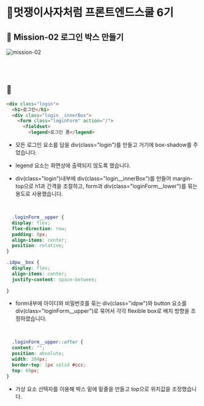 # 🦁멋쟁이사자처럼 프론트엔드스쿨 6기 
## 💎 Mission-02 로그인 박스 만들기

![mission-02](https://github.com/GwonH/home-work/assets/130988491/99e08e73-0c6f-4400-9d92-51783e47daab)

<br>
<br>

## 📑
```html
<div class="login">
  <h1>로그인</h1>
  <div class="login__innerBox">
    <form class="loginForm" action="/">
      <fieldset>
        <legend>로그인 폼</legend>

```

- 모든 로그인 요소를 담을 div(class="login")를 만들고 거기에 box-shadow를 주었습니다.
- legend 요소는 화면상에 출력되지 않도록 했습니다. 


- div(class="login")내부에 div(class="login__innerBox")를 만들어 margin-top으로 h1과 간격을 조절하고, form과 div(class="loginForm__lower")를 묶는 용도로 사용했습니다.
  
<br>


```css
  .loginForm__upper {
  display: flex;
  flex-direction: row;
  padding: 8px;
  align-items: center;
  position: relative;
}

.idpw__box {
  display: flex;
  align-items: center;
  justify-content: space-between;
  
}
```


- form내부에 아이디와 비밀번호를 묶는 div(class="idpw")와 button 요소를 div(class="loginForm__upper")로 묶어서 각각 flexible box로 배치 방향을 조정하였습니다.  
<br>

```css
  .loginForm__upper::after {
  content: "";
  position: absolute;
  width: 204px;
  border-top: 1px solid #ccc;
  top: 69px;
}
```
- 가상 요소 선택자를 이용해 박스 밑에 밑줄을 만들고 top으로 위치값을 조정했습니다.

